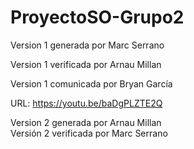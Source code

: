# ProyectoSO-Grupo2
Version 1 generada por Marc Serrano  

Version 1 verificada por Arnau Millan

Version 1 comunicada por Bryan García

URL: https://youtu.be/baDgPLZTE2Q


Version 2 generada por Arnau Millan  
Versión 2 verificada por Marc Serrano